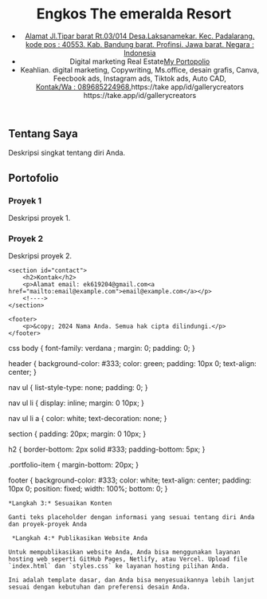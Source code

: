  <!DOCTYPE html>
<html lang="id">
<head>
    <meta charset="UTF-8">
    <meta name="viewport" content="width=device-width, initial-scale=1.0">
    <title>Portofolio Saya</title>
    <link rel="stylesheet" href="styles.css">
</head>
<body>
    <header>
        <h1>Engkos The emeralda Resort</h1>
        <nav>
            <ul>
                <li><a href="#about">Alamat Jl.Tipar barat Rt.03/014 Desa.Laksanamekar. Kec. Padalarang. kode pos : 40553. Kab. Bandung barat. Profinsi. Jawa barat. Negara : Indonesia</a></li>
               
 <li>Digital marketing Real Estate<a href="# my portopolio">My Portopolio</a></li><li> Keahlian.
               digital marketing,
                  Copywriting,  Ms.office,   desain grafis,  Canva,   Feecbook ads,   Instagram ads,  Tiktok ads,  Auto CAD,</li>  <a href="#contact">Kontak/Wa : 089685224968.<a>https://take app/id/gallerycreators</a>
                   https://take.app/id/gallerycreators
                  </a></li>
            </ul>
        </nav>
    </header>
    
   <section id="about">
        <h2>Tentang Saya</h2>
        <p>Deskripsi singkat tentang diri Anda.</p>
    </section>
    
   <section id="portfolio">
        <h2>Portofolio</h2>
        <div class="portfolio-item">
            <h3>Proyek 1</h3>
            <p>Deskripsi proyek 1.</p>
        </div>
        <div class="portfolio-item">
            <h3>Proyek 2</h3>
            <p>Deskripsi proyek 2.</p>
        </div>
    <!-- Tambahkan lebih banyak item portofolio sesuai kebutuhan -->
    </section>
    
    <section id="contact">
        <h2>Kontak</h2>
        <p>Alamat email: ek619204@gmail.com<a href="mailto:email@example.com">email@example.com</a></p>
        <!---->
    </section>
    
    <footer>
        <p>&copy; 2024 Nama Anda. Semua hak cipta dilindungi.</p>
    </footer>
</body>
</html>
css
body {
    font-family: verdana ;
    margin: 0;
    padding: 0;
}

header {
    background-color: #333;
    color: green;
    padding: 10px 0;
    text-align: center;
}

nav ul {
    list-style-type: none;
    padding: 0;
}

nav ul li {
    display: inline;
    margin: 0 10px;
}

nav ul li a {
    color: white;
    text-decoration: none;
}

section {
    padding: 20px;
    margin: 0 10px;
}

h2 {
    border-bottom: 2px solid #333;
    padding-bottom: 5px;
}

.portfolio-item {
    margin-bottom: 20px;
}

footer {
    background-color: #333;
    color: white;
    text-align: center;
    padding: 10px 0;
    position: fixed;
    width: 100%;
    bottom: 0;
}
``` 
*Langkah 3:* Sesuaikan Konten

Ganti teks placeholder dengan informasi yang sesuai tentang diri Anda dan proyek-proyek Anda

 *Langkah 4:* Publikasikan Website Anda

Untuk mempublikasikan website Anda, Anda bisa menggunakan layanan hosting web seperti GitHub Pages, Netlify, atau Vercel. Upload file `index.html` dan `styles.css` ke layanan hosting pilihan Anda.

Ini adalah template dasar, dan Anda bisa menyesuaikannya lebih lanjut sesuai dengan kebutuhan dan preferensi desain Anda.
